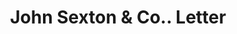 ---
doi: 10.7916/D80Z8FBK
date_other: '1912'
date_other_textual: '1912'
form: correspondence
genre:
- Letters (correspondence)
name:
- John Sexton & Co.
object_in_context_url: https://biggert.cul.columbia.edu/items/view/ave_biggert_00213
subject_hierarchical_geographic:
- Chicago, Illinois, United States
subject_name:
- John Sexton & Co.
title: John Sexton & Co.. Letter
sort_title: John Sexton & Co.. Letter
call_number: ave_biggert_00213
coordinates:
- 41.83694444444445,-87.68472222222222
pid: ave_biggert_00213
identifiers: ave_biggert_00213
thumbnail: false
permalink: /biggert/ave_biggert_00213/
layout: iiif-image-page
---